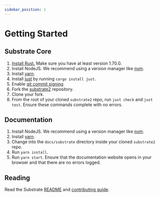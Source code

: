 ```yaml
---
sidebar_position: 1
---
```


# Getting Started

## Substrate Core

1. [Install Rust.](https://www.rust-lang.org/tools/install) Make sure you have at least version 1.70.0.
1. Install NodeJS. We recommend using a version manager like [nvm](https://github.com/nvm-sh/nvm).
1. Install [yarn](https://classic.yarnpkg.com/lang/en/docs/install/#mac-stable).
1. Install [just](https://github.com/casey/just) by running `cargo install just`.
1. Enable [git commit signing](https://docs.github.com/en/authentication/managing-commit-signature-verification/signing-commits).
1. Fork the [substrate2](https://github.com/substrate-labs/substrate2) repository.
1. Clone your fork.
1. From the root of your cloned `substrate2` repo, run `just check` and `just test`. Ensure these commands complete with no errors.

## Documentation

1. Install NodeJS. We recommend using a version manager like [nvm](https://github.com/nvm-sh/nvm).
1. Install [yarn](https://classic.yarnpkg.com/lang/en/docs/install/#mac-stable).
1. Change into the `docs/substrate` directory inside your cloned `substrate2` repo.
1. Run `yarn install`.
1. Run `yarn start`. Ensure that the documentation website opens in your browser and that there are no errors logged.

## Reading

Read the Substrate [README](https://github.com/substrate-labs/substrate2) and [contributing guide](https://github.com/substrate-labs/substrate2/blob/main/docs/CONTRIBUTING.md).

